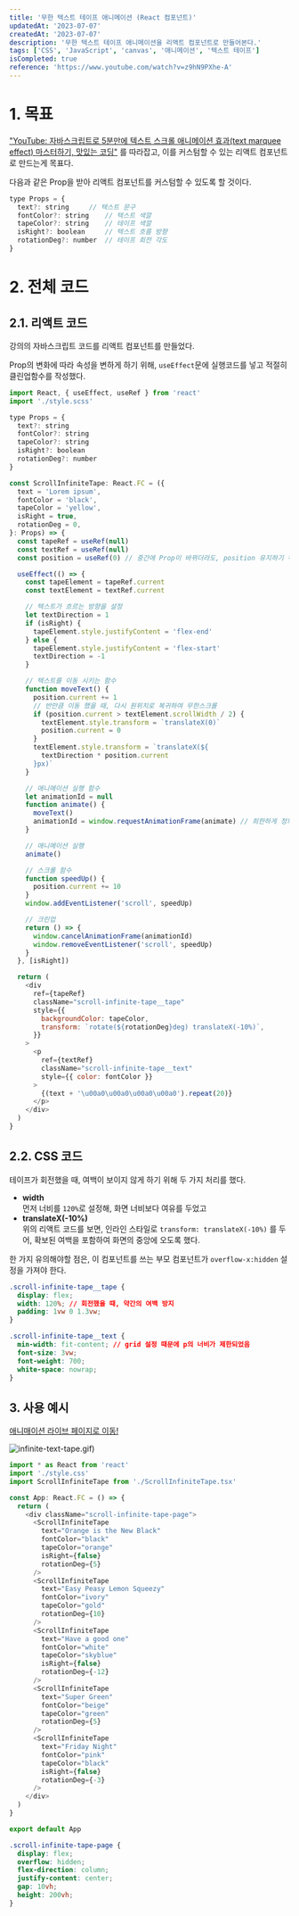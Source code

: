 ```yaml
---
title: '무한 텍스트 테이프 애니메이션 (React 컴포넌트)'
updatedAt: '2023-07-07'
createdAt: '2023-07-07'
description: '무한 텍스트 테이프 애니메이션을 리액트 컴포넌트로 만들어본다.'
tags: ['CSS', 'JavaScript', 'canvas', '애니메이션', '텍스트 테이프']
isCompleted: true
reference: 'https://www.youtube.com/watch?v=z9hN9PXhe-A'
---
```


# 1. 목표

["YouTube: 자바스크립트로 5분만에 텍스트 스크롤 애니메이션 효과(text marquee effect) 마스터하기, 맛있는 코딩"](https://www.youtube.com/watch?v=z9hN9PXhe-A) 를 따라잡고, 이를 커스텀할 수 있는 리액트 컴포넌트로 만드는게 목표다.

다음과 같은 Prop을 받아 리액트 컴포넌트를 커스텀할 수 있도록 할 것이다.

```js
type Props = {
  text?: string     // 텍스트 문구
  fontColor?: string    // 텍스트 색깔
  tapeColor?: string    // 테이프 색깔
  isRight?: boolean     // 텍스트 흐름 방향
  rotationDeg?: number  // 테이프 회전 각도
}
```

# 2. 전체 코드

## 2.1. 리액트 코드

강의의 자바스크립트 코드를 리액트 컴포넌트를 만들었다.

Prop의 변화에 따라 속성을 변하게 하기 위해, `useEffect`문에 실행코드를 넣고 적절히 클린업함수를 작성했다.

```js
import React, { useEffect, useRef } from 'react'
import './style.scss'

type Props = {
  text?: string
  fontColor?: string
  tapeColor?: string
  isRight?: boolean
  rotationDeg?: number
}

const ScrollInfiniteTape: React.FC = ({
  text = 'Lorem ipsum',
  fontColor = 'black',
  tapeColor = 'yellow',
  isRight = true,
  rotationDeg = 0,
}: Props) => {
  const tapeRef = useRef(null)
  const textRef = useRef(null)
  const position = useRef(0) // 중간에 Prop이 바뀌더라도, position 유지하기 위해 useEffect 밖에 선언

  useEffect(() => {
    const tapeElement = tapeRef.current
    const textElement = textRef.current

    // 텍스트가 흐르는 방향을 설정
    let textDirection = 1
    if (isRight) {
      tapeElement.style.justifyContent = 'flex-end'
    } else {
      tapeElement.style.justifyContent = 'flex-start'
      textDirection = -1
    }

    // 텍스트를 이동 시키는 함수
    function moveText() {
      position.current += 1
      // 반만큼 이동 했을 때, 다시 원위치로 복귀하여 무한스크롤
      if (position.current > textElement.scrollWidth / 2) {
        textElement.style.transform = `translateX(0)`
        position.current = 0
      }
      textElement.style.transform = `translateX(${
        textDirection * position.current
      }px)`
    }

    // 애니메이션 실행 함수
    let animationId = null
    function animate() {
      moveText()
      animationId = window.requestAnimationFrame(animate) // 희한하게 정의되기 전에 쓰네?
    }

    // 애니메이션 실행
    animate()

    // 스크롤 함수
    function speedUp() {
      position.current += 10
    }
    window.addEventListener('scroll', speedUp)

    // 크린업
    return () => {
      window.cancelAnimationFrame(animationId)
      window.removeEventListener('scroll', speedUp)
    }
  }, [isRight])

  return (
    <div
      ref={tapeRef}
      className="scroll-infinite-tape__tape"
      style={{
        backgroundColor: tapeColor,
        transform: `rotate(${rotationDeg}deg) translateX(-10%)`,
      }}
    >
      <p
        ref={textRef}
        className="scroll-infinite-tape__text"
        style={{ color: fontColor }}
      >
        {(text + '\u00a0\u00a0\u00a0\u00a0').repeat(20)}
      </p>
    </div>
  )
}
```

## 2.2. CSS 코드

테이프가 회전했을 때, 여백이 보이지 않게 하기 위해 두 가지 처리를 했다.

- **width**  
  먼저 너비를 `120%`로 설정해, 화면 너비보다 여유를 두었고
- **translateX(-10%)**  
  위의 리액트 코드를 보면, 인라인 스타일로 `transform: translateX(-10%)` 를 두어, 확보된 여백을 포함하여 화면의 중앙에 오도록 했다.

한 가지 유의해야할 점은, 이 컴포넌트를 쓰는 부모 컴포넌트가 `overflow-x:hidden` 설정을 가져야 한다.

```css
.scroll-infinite-tape__tape {
  display: flex;
  width: 120%; // 회전했을 때, 약간의 여백 방지
  padding: 1vw 0 1.3vw;
}

.scroll-infinite-tape__text {
  min-width: fit-content; // grid 설정 때문에 p의 너비가 제한되었음
  font-size: 3vw;
  font-weight: 700;
  white-space: nowrap;
}
```

## 3. 사용 예시

[애니매이션 라이브 페이지로 이동!](https://byongho96.github.io/TIL/demo/scroll-infinite-tape/)

![infinite-text-tape.gif)](./assets/infinite-text-tape.gif)

```js
import * as React from 'react'
import './style.css'
import ScrollInfiniteTape from './ScrollInfiniteTape.tsx'

const App: React.FC = () => {
  return (
    <div className="scroll-infinite-tape-page">
      <ScrollInfiniteTape
        text="Orange is the New Black"
        fontColor="black"
        tapeColor="orange"
        isRight={false}
        rotationDeg={5}
      />
      <ScrollInfiniteTape
        text="Easy Peasy Lemon Squeezy"
        fontColor="ivory"
        tapeColor="gold"
        rotationDeg={10}
      />
      <ScrollInfiniteTape
        text="Have a good one"
        fontColor="white"
        tapeColor="skyblue"
        isRight={false}
        rotationDeg={-12}
      />
      <ScrollInfiniteTape
        text="Super Green"
        fontColor="beige"
        tapeColor="green"
        rotationDeg={5}
      />
      <ScrollInfiniteTape
        text="Friday Night"
        fontColor="pink"
        tapeColor="black"
        isRight={false}
        rotationDeg={-3}
      />
    </div>
  )
}

export default App
```

```css
.scroll-infinite-tape-page {
  display: flex;
  overflow: hidden;
  flex-direction: column;
  justify-content: center;
  gap: 10vh;
  height: 200vh;
}
```
